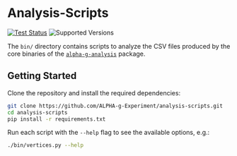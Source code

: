 # Analysis-Scripts

[![Test Status](https://github.com/ALPHA-g-Experiment/analysis-scripts/actions/workflows/python.yml/badge.svg)](https://github.com/ALPHA-g-Experiment/analysis-scripts/actions/workflows/python.yml)
![Supported Versions](https://img.shields.io/badge/python-3.9%20%7C%203.10%20%7C%203.11-blue?labelColor=383f47)

The `bin/` directory contains scripts to analyze the CSV files produced by the
core binaries of the
[`alpha-g-analysis`](https://github.com/ALPHA-g-Experiment/alpha-g/tree/main/analysis)
package.

## Getting Started

Clone the repository and install the required dependencies:

```bash
git clone https://github.com/ALPHA-g-Experiment/analysis-scripts.git
cd analysis-scripts
pip install -r requirements.txt
```

Run each script with the `--help` flag to see the available options, e.g.:

```bash
./bin/vertices.py --help
```
